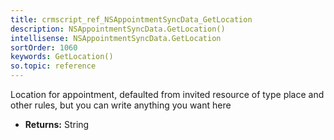 ```yaml
---
title: crmscript_ref_NSAppointmentSyncData_GetLocation
description: NSAppointmentSyncData.GetLocation()
intellisense: NSAppointmentSyncData.GetLocation
sortOrder: 1060
keywords: GetLocation()
so.topic: reference
---
```



Location for appointment, defaulted from invited resource of type place and other rules, but you can write anything you want here



* **Returns:** String


